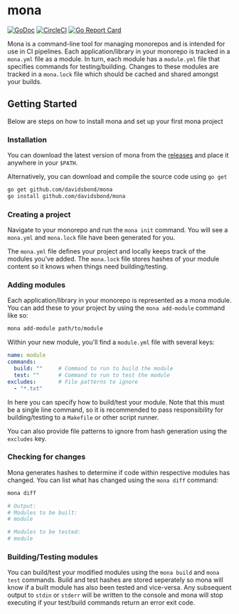 # mona

[![GoDoc](https://godoc.org/github.com/davidsbond/mona?status.svg)](http://godoc.org/github.com/davidsbond/mona)
[![CircleCI](https://circleci.com/gh/davidsbond/mona/tree/master.svg?style=shield)](https://circleci.com/gh/davidsbond/mona/tree/master)
[![Go Report Card](https://goreportcard.com/badge/github.com/davidsbond/mona)](https://goreportcard.com/report/github.com/davidsbond/mona)

Mona is a command-line tool for managing monorepos and is intended for use in CI pipelines. Each application/library in your monorepo is tracked in a `mona.yml` file as a module. In turn, each module has a `module.yml` file that specifies commands for testing/building. Changes to these modules are tracked in a `mona.lock` file which should be cached and shared amongst your builds.

## Getting Started

Below are steps on how to install mona and set up your first mona project

### Installation

You can download the latest version of mona from the [releases](https://github.com/davidsbond/mona/releases) and place it anywhere
in your `$PATH`.

Alternatively, you can download and compile the source code using `go get`

```bash
go get github.com/davidsbond/mona
go install github.com/davidsbond/mona
```

### Creating a project

Navigate to your monorepo and run the `mona init` command. You will see a `mona.yml` and `mona.lock` file have been generated for you.

The `mona.yml` file defines your project and locally keeps track of the modules you've added. The `mona.lock` file stores hashes of your module content so it knows when things need building/testing.

### Adding modules

Each application/library in your monorepo is represented as a mona module. You can add these to your project by using the `mona add-module` command like so:

```bash
mona add-module path/to/module
```

Within your new module, you'll find a `module.yml` file with several keys:

```yaml
name: module
commands:
  build: ""     # Command to run to build the module
  test: ""      # Command to run to test the module
excludes:       # File patterns to ignore
  - "*.txt"
```

In here you can specify how to build/test your module. Note that this must be a single line command, so it is recommended to pass responsibility for building/testing to a `Makefile` or other script runner.

You can also provide file patterns to ignore from hash generation using the `excludes` key.

### Checking for changes

Mona generates hashes to determine if code within respective modules has changed. You can list what has changed using the `mona diff` command:

```bash
mona diff

# Output:
# Modules to be built:
# module

# Modules to be tested:
# module
```

### Building/Testing modules

You can build/test your modified modules using the `mona build` and `mona test` commands. Build and test hashes are stored seperately so mona will know if a built module has also been tested and vice-versa. Any subsequent output to `stdin` or `stderr` will be written to the console and mona will stop executing if your test/build commands return an error exit code.